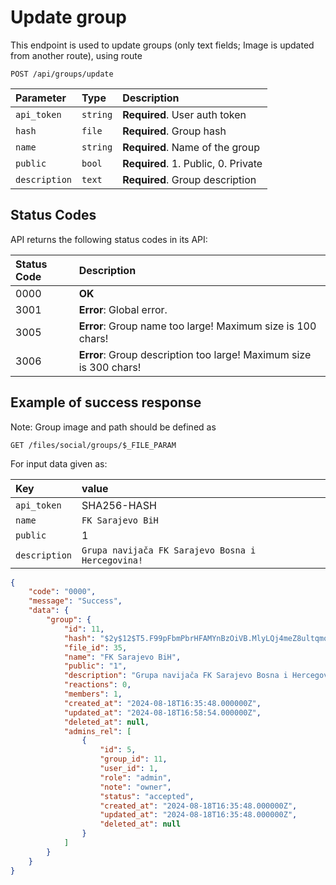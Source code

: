 # Update group

This endpoint is used to update groups (only text fields; Image is updated from another route), using route

```http
POST /api/groups/update
```

| Parameter     | Type     | Description                         |
|:--------------|:---------|:------------------------------------|
| `api_token`   | `string` | **Required**. User auth token       |
| `hash`        | `file`   | **Required**. Group hash            |
| `name`        | `string` | **Required**. Name of the group     |
| `public`      | `bool`   | **Required**. 1. Public, 0. Private |
| `description` | `text`   | **Required**. Group description     |


## Status Codes

API returns the following status codes in its API:

| Status Code | Description                                                        |
|:------------|:-------------------------------------------------------------------|
| 0000        | **OK**                                                             |
| 3001        | **Error**: Global error.                                           |
| 3005        | **Error**: Group name too large! Maximum size is 100 chars!        |
| 3006        | **Error**: Group description too large! Maximum size is 300 chars! |

## Example of success response

Note: Group image and path should be defined as

```http
GET /files/social/groups/$_FILE_PARAM
```

For input data given as:

| Key           | value                                             |
|:--------------|:--------------------------------------------------|
| `api_token`   | SHA256-HASH                                       |
| `name`        | `FK Sarajevo BiH`                                 |
| `public`      | 1                                                 |
| `description` | `Grupa navijača FK Sarajevo Bosna i Hercegovina!` |

```json
{
    "code": "0000",
    "message": "Success",
    "data": {
        "group": {
            "id": 11,
            "hash": "$2y$12$T5.F99pFbmPbrHFAMYnBzOiVB.MlyLQj4meZ8ultqmoRQoemqDtEK",
            "file_id": 35,
            "name": "FK Sarajevo BiH",
            "public": "1",
            "description": "Grupa navijača FK Sarajevo Bosna i Hercegovina!",
            "reactions": 0,
            "members": 1,
            "created_at": "2024-08-18T16:35:48.000000Z",
            "updated_at": "2024-08-18T16:58:54.000000Z",
            "deleted_at": null,
            "admins_rel": [
                {
                    "id": 5,
                    "group_id": 11,
                    "user_id": 1,
                    "role": "admin",
                    "note": "owner",
                    "status": "accepted",
                    "created_at": "2024-08-18T16:35:48.000000Z",
                    "updated_at": "2024-08-18T16:35:48.000000Z",
                    "deleted_at": null
                }
            ]
        }
    }
}
```
